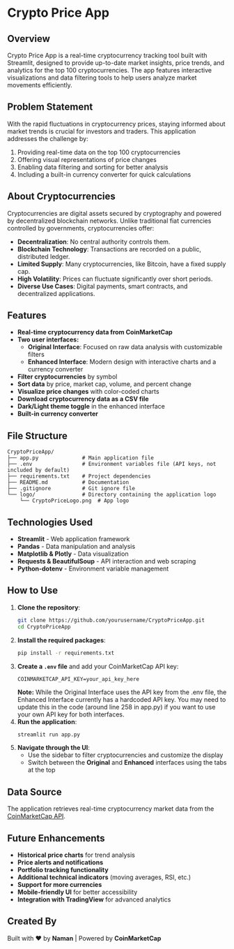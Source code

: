 # Crypto Price App

## Overview
Crypto Price App is a real-time cryptocurrency tracking tool built with Streamlit, designed to provide up-to-date market insights, price trends, and analytics for the top 100 cryptocurrencies. The app features interactive visualizations and data filtering tools to help users analyze market movements efficiently.

## Problem Statement
With the rapid fluctuations in cryptocurrency prices, staying informed about market trends is crucial for investors and traders. This application addresses the challenge by:

1. Providing real-time data on the top 100 cryptocurrencies
2. Offering visual representations of price changes
3. Enabling data filtering and sorting for better analysis
4. Including a built-in currency converter for quick calculations

## About Cryptocurrencies
Cryptocurrencies are digital assets secured by cryptography and powered by decentralized blockchain networks. Unlike traditional fiat currencies controlled by governments, cryptocurrencies offer:

- **Decentralization**: No central authority controls them.
- **Blockchain Technology**: Transactions are recorded on a public, distributed ledger.
- **Limited Supply**: Many cryptocurrencies, like Bitcoin, have a fixed supply cap.
- **High Volatility**: Prices can fluctuate significantly over short periods.
- **Diverse Use Cases**: Digital payments, smart contracts, and decentralized applications.

## Features
- **Real-time cryptocurrency data from CoinMarketCap**
- **Two user interfaces:**
  - **Original Interface**: Focused on raw data analysis with customizable filters
  - **Enhanced Interface**: Modern design with interactive charts and a currency converter
- **Filter cryptocurrencies** by symbol
- **Sort data** by price, market cap, volume, and percent change
- **Visualize price changes** with color-coded charts
- **Download cryptocurrency data as a CSV file**
- **Dark/Light theme toggle** in the enhanced interface
- **Built-in currency converter**

## File Structure
```
CryptoPriceApp/
├── app.py              # Main application file
├── .env                # Environment variables file (API keys, not included by default)
├── requirements.txt    # Project dependencies
├── README.md           # Documentation
├── .gitignore          # Git ignore file
└── logo/               # Directory containing the application logo
    └── CryptoPriceLogo.png  # App logo
```

## Technologies Used
- **Streamlit** - Web application framework
- **Pandas** - Data manipulation and analysis
- **Matplotlib & Plotly** - Data visualization
- **Requests & BeautifulSoup** - API interaction and web scraping
- **Python-dotenv** - Environment variable management

## How to Use
1. **Clone the repository**:
   ```bash
   git clone https://github.com/yourusername/CryptoPriceApp.git
   cd CryptoPriceApp
   ```
2. **Install the required packages**:
   ```bash
   pip install -r requirements.txt
   ```
3. **Create a `.env` file** and add your CoinMarketCap API key:
   ```
   COINMARKETCAP_API_KEY=your_api_key_here
   ```
   **Note:** While the Original Interface uses the API key from the .env file, the Enhanced Interface currently has a hardcoded API key. You may need to update this in the code (around line 258 in app.py) if you want to use your own API key for both interfaces.
4. **Run the application**:
   ```bash
   streamlit run app.py
   ```
5. **Navigate through the UI**:
   - Use the sidebar to filter cryptocurrencies and customize the display
   - Switch between the **Original** and **Enhanced** interfaces using the tabs at the top

## Data Source
The application retrieves real-time cryptocurrency market data from the [CoinMarketCap API](https://coinmarketcap.com/api/).

## Future Enhancements
- **Historical price charts** for trend analysis
- **Price alerts and notifications**
- **Portfolio tracking functionality**
- **Additional technical indicators** (moving averages, RSI, etc.)
- **Support for more currencies**
- **Mobile-friendly UI** for better accessibility
- **Integration with TradingView** for advanced analytics

## Created By
Built with ❤️ by **Naman** | Powered by **CoinMarketCap**

